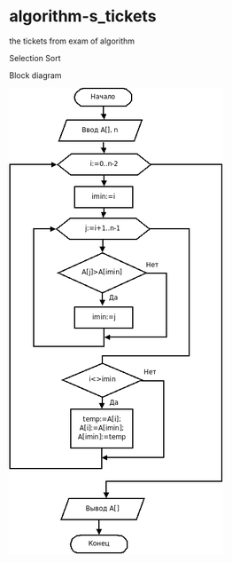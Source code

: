 # algorithm-s_tickets
the tickets from exam of algorithm

Selection Sort

Block diagram 

![img.png](img.png)